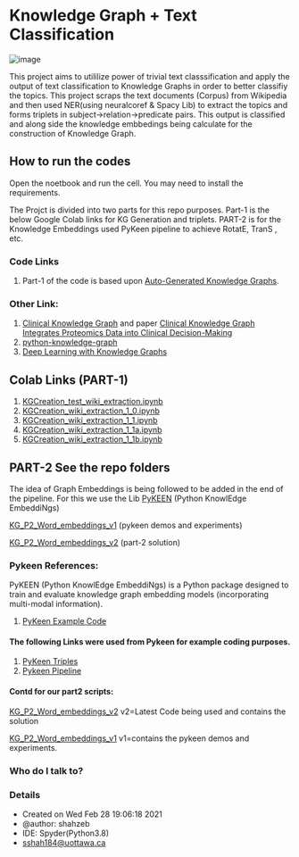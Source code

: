 # Knowledge Graph + Text Classification
![image](https://user-images.githubusercontent.com/61950234/115834369-28a90000-a3e3-11eb-9b62-7767173400a7.png)

This project aims to utililize power of trivial text classsification and apply the output of text classification to Knowledge Graphs in order to better classifiy the topics.
This project scraps the text documents (Corpus) from Wikipedia and then used NER(using neuralcoref & Spacy Lib) to extract the topics and forms triplets in subject->relation->predicate pairs. This output is classified and along side the knowledge embbedings being calculate for the construction of Knowledge Graph.
## How to run the codes
Open the noetbook and run the cell.
You may need to install the requirements.

The Projct is divided into two parts for this repo purposes.
Part-1 is the below Google Colab links for KG Generation and triplets.
PART-2 is for the Knowledge Embeddings used PyKeen pipeline to achieve RotatE, TranS , etc.

### Code Links
1. Part-1 of the code is based upon [Auto-Generated Knowledge Graphs](https://towardsdatascience.com/auto-generated-knowledge-graphs-92ca99a81121).
### Other Link:
1. [Clinical Knowledge Graph](https://github.com/MannLabs/CKG) and paper [Clinical Knowledge Graph Integrates Proteomics Data into Clinical Decision-Making](https://www.biorxiv.org/content/10.1101/2020.05.09.084897v1)
2. [python-knowledge-graph](https://github.com/bdmarius/python-knowledge-graph/blob/master/knowledgegraph.py)
3. [Deep Learning with Knowledge Graphs](https://medium.com/octavian-ai/deep-learning-with-knowledge-graphs-3df0b469a61a)

## Colab Links (PART-1)
1. [KGCreation_test_wiki_extraction.ipynb](https://colab.research.google.com/drive/18Wls31YHwsHmUyp8g3bPV7qWjLPRLoQg?usp=sharing)
2. [KGCreation_wiki_extraction_1_0.ipynb](https://colab.research.google.com/drive/1CJ229lVm1KDpqLxXUpdKLHG1ufGD0_xt?usp=sharing)
3. [KGCreation_wiki_extraction_1_1.ipynb](https://colab.research.google.com/drive/1Es3Yh2EWQIWQSSeCwS2sG3qKP05-J28a?usp=sharing)
4. [KGCreation_wiki_extraction_1_1a.ipynb](https://colab.research.google.com/drive/1RqkaqGldt6ImH6PV7mXqb5iPgQWwFgQO?usp=sharing)
5. [KGCreation_wiki_extraction_1_1b.ipynb](https://colab.research.google.com/drive/1VBBiy-PaIGbSpFZbGmsKiJutipZjgPXh?usp=sharing)

## PART-2 See the repo folders
The idea of Graph Embeddings is being followed to be added in the end of the pipeline. For this we use the Lib [PyKEEN](https://github.com/pykeen/pykeen) (Python KnowlEdge EmbeddiNgs)

[KG_P2_Word_embeddings_v1](https://github.com/ShahzebFarruk/Knowledge-graph-part2/tree/main/KG_P2_Word_embeddings_v1) (pykeen demos and experiments)

[KG_P2_Word_embeddings_v2](https://github.com/ShahzebFarruk/Knowledge-graph-part2/tree/main/KG_P2_Graph_embeddings_v2) (part-2 solution)

### Pykeen References:
PyKEEN (Python KnowlEdge EmbeddiNgs) is a Python package designed to train and evaluate knowledge graph embedding models (incorporating multi-modal information).
1. [PyKeen Example Code](https://github.com/pykeen/pykeen/blob/master/notebooks/hello_world/Hello%20World!.ipynb)
#### The following Links were used from Pykeen for example coding purposes. 
1. [PyKeen Triples](https://pykeen.readthedocs.io/en/latest/reference/triples.html)
2. [Pykeen Pipeline](https://pykeen.readthedocs.io/en/latest/api/pykeen.pipeline.pipeline.html#pykeen.pipeline.pipeline)

#### Contd for our part2 scripts:
[KG_P2_Word_embeddings_v2](https://github.com/ShahzebFarruk/Knowledge-graph-part2/tree/main/KG_P2_Graph_embeddings_v2)  v2=Latest Code being used and contains the solution

[KG_P2_Word_embeddings_v1](https://github.com/ShahzebFarruk/Knowledge-graph-part2/tree/main/KG_P2_Word_embeddings_v1)  v1=contains the pykeen demos and experiments.

### Who do I talk to? ###
### Details ###
* Created on Wed Feb 28 19:06:18 2021
* @author: shahzeb
* IDE: Spyder(Python3.8)
* sshah184@uottawa.ca
